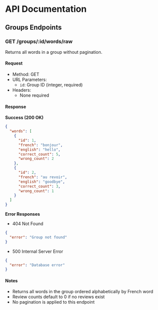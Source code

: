 # API Documentation

## Groups Endpoints

### GET /groups/:id/words/raw

Returns all words in a group without pagination.

#### Request
- Method: GET
- URL Parameters:
  - `id`: Group ID (integer, required)
- Headers:
  - None required

#### Response
**Success (200 OK)**
```json
{
  "words": [
    {
      "id": 1,
      "french": "bonjour",
      "english": "hello",
      "correct_count": 5,
      "wrong_count": 2
    },
    {
      "id": 2,
      "french": "au revoir",
      "english": "goodbye",
      "correct_count": 3,
      "wrong_count": 1
    }
  ]
}
```

**Error Responses**
- 404 Not Found
```json
{
  "error": "Group not found"
}
```

- 500 Internal Server Error
```json
{
  "error": "Database error"
}
```

#### Notes
- Returns all words in the group ordered alphabetically by French word
- Review counts default to 0 if no reviews exist
- No pagination is applied to this endpoint 